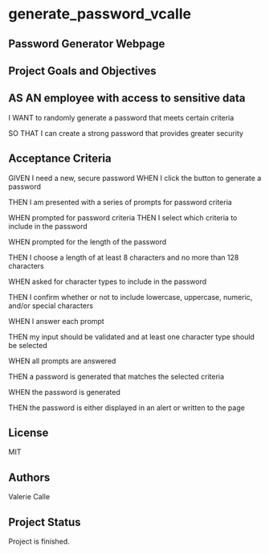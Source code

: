 # generate_password_vcalle
## Password Generator Webpage
## Project Goals and Objectives
## AS AN employee with access to sensitive data
I WANT to randomly generate a password that meets certain criteria

SO THAT I can create a strong password that provides greater security
## Acceptance Criteria
GIVEN I need a new, secure password
WHEN I click the button to generate a password

THEN I am presented with a series of prompts for password criteria

WHEN prompted for password criteria
THEN I select which criteria to include in the password

WHEN prompted for the length of the password

THEN I choose a length of at least 8 characters and no more than 128 characters

WHEN asked for character types to include in the password

THEN I confirm whether or not to include lowercase, uppercase, numeric, and/or special characters

WHEN I answer each prompt

THEN my input should be validated and at least one character type should be selected

WHEN all prompts are answered

THEN a password is generated that matches the selected criteria

WHEN the password is generated

THEN the password is either displayed 
in an alert or written to the page
## License
MIT
## Authors
Valerie Calle
## Project Status
Project is finished. 